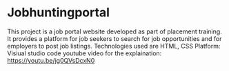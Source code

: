 # Jobhuntingportal
This project is a job portal website developed as part of placement training. It provides a platform for job seekers to search for job opportunities and for employers to post job listings.
Technologies used are HTML, CSS
Platform: Visiual studio code
youtube video for the explaination: https://youtu.be/jg0QVsDcxN0
